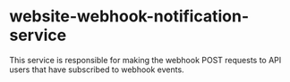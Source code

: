 # website-webhook-notification-service
This service is responsible for making the webhook POST requests to API users that have subscribed to webhook events.
